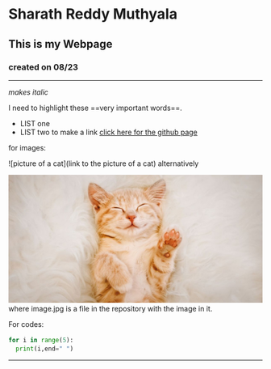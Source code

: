 # Sharath Reddy Muthyala

## This is my Webpage
### created on 08/23
****
*makes italic*

I need to highlight these ==very important words==.

* LIST one
* LIST two
to make a link
[click here for the github page](https://github.com/Sharathmuthyala)

for images:

![picture of a cat](link to the picture of a cat)
alternatively

![picture](image.jpg)
where image.jpg is a file in the repository with the image in it.

For codes:

``` python
for i in range(5):
  print(i,end=" ")
```

****
